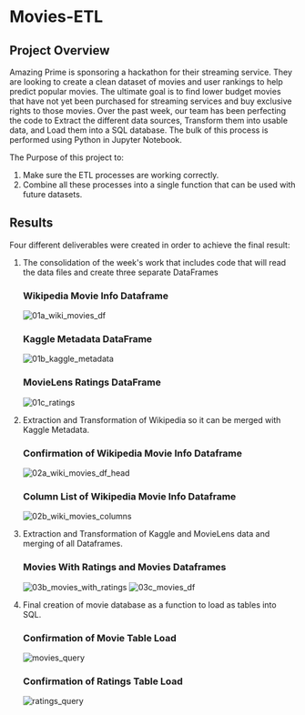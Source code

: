 # Movies-ETL
## Project Overview
Amazing Prime is sponsoring a hackathon for their streaming service.  They are looking to create a clean dataset of movies and user rankings to help predict popular movies.  The ultimate goal is to find lower budget movies that have not yet been purchased for streaming services and buy exclusive rights to those movies.  Over the past week, our team has been perfecting the code to Extract the different data sources, Transform them into usable data, and Load them into a SQL database.  The bulk of this process is performed using Python in Jupyter Notebook.

The Purpose of this project to:
1. Make sure the ETL processes are working correctly.
2. Combine all these processes into a single function that can be used with future datasets.

## Results

Four different deliverables were created in order to achieve the final result:

1. The consolidation of the week's work that includes code that will read the data files and create three separate DataFrames

    ### Wikipedia Movie Info Dataframe
    ![01a_wiki_movies_df](https://user-images.githubusercontent.com/106561880/182266406-ff482dae-cfd5-47a3-8b52-b8342e537b67.png)


    ### Kaggle Metadata DataFrame
    ![01b_kaggle_metadata](https://user-images.githubusercontent.com/106561880/182266429-e2fe1700-c432-4f6e-a2c9-eb705b43a685.png)

    ### MovieLens Ratings DataFrame
    ![01c_ratings](https://user-images.githubusercontent.com/106561880/182266453-0aa4d3e9-79e8-4506-9e73-c42cbe427a16.png)



2. Extraction and Transformation of Wikipedia so it can be merged with Kaggle Metadata.

    ### Confirmation of Wikipedia Movie Info Dataframe
    ![02a_wiki_movies_df_head](https://user-images.githubusercontent.com/106561880/182266469-8e1095cf-ee13-456d-962c-aa92ae342541.png)


    ### Column List of Wikipedia Movie Info Dataframe
    ![02b_wiki_movies_columns](https://user-images.githubusercontent.com/106561880/182266487-72329ddf-f289-4901-95c8-6c6043452e50.png)



3. Extraction and Transformation of Kaggle and MovieLens data and merging of all Dataframes.

    ### Movies With Ratings and Movies Dataframes
    ![03b_movies_with_ratings](https://user-images.githubusercontent.com/106561880/182266532-ee57bd16-a6fe-4c3f-88bf-bd81e7bd77d8.png)
    ![03c_movies_df](https://user-images.githubusercontent.com/106561880/182266545-9d462b55-aea3-446c-b4f0-f8975c282d44.png)


4. Final creation of movie database as a function to load as tables into SQL.

    ### Confirmation of Movie Table Load

    ![movies_query](https://user-images.githubusercontent.com/106561880/182266566-6dd80914-6226-4734-ab35-2378a1dc22ec.png)

    ### Confirmation of Ratings Table Load
    
    ![ratings_query](https://user-images.githubusercontent.com/106561880/182266579-49f1fe87-582d-42e8-adaa-ddc6b495b9c2.png)

    
